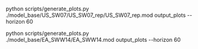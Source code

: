 python scripts/generate_plots.py ./model_base/US_SW07/US_SW07_rep/US_SW07_rep.mod  output_plots --horizon 60 


python scripts/generate_plots.py ./model_base/EA_SWW14/EA_SWW14.mod  output_plots --horizon 60 